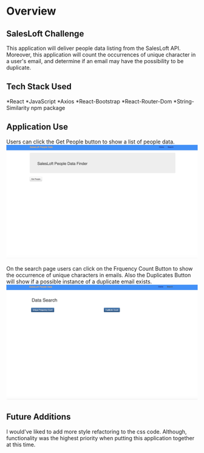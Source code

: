 # Overview

## SalesLoft Challenge 
This application will deliver people data listing from the SalesLoft API. Moreover, this application will count the occurrences of unique character in a user's email, and determine if an email may have the possibility to be duplicate.

## Tech Stack Used
*React
*JavaScript
*Axios
*React-Bootstrap
*React-Router-Dom
*String-Similarity npm package


## Application Use
Users can click the Get People button to show a list of people data.
![home page](public/assets/images/home.jpeg)

On the search page users can click on the Frquency Count Button to show the occurrence of unique characters in emails. Also the Duplicates Button will show if a possible instance of a duplicate email exists.
![data search page](public/assets/images/search_page.jpeg)

## Future Additions
I would've liked to add more style refactoring to the css code. Although, functionality was the highest priority when putting this application together at this time.
